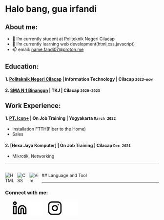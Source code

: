 # Halo bang, gua irfandi
## About me:
- 🔭 I’m currently student at Politeknik Negeri Cilacap
- 🌱 I’m currently learning web development(html,css,javacript)
- 📫 email: name.fandi07@proton.me

## Education:

#### 1. [Politeknik Negeri Cilacap](https://www.pnc.ac.id) | Information Technology | Cilacap `2023-now`
 #### 2. [SMA N 1 Binangun](https://www.sman1binangun.sch.id) | TKJ | Cilacap `2020-2023`

## Work Experience:
#### 1. [PT. Icon+](https://www.plniconplus.co.id) | On Job Training | Yogyakarta `March 2022`
   - Installation FTTH(Fiber to the Home)
   - Sales
#### 2. [Hexa Jaya Komputer] | On Job Training | Cilacap `Dec 2021`
   - Mikrotik, Networking
---
<br />
## Language and Tool
<img align="left" alt="HTML" width="30px" src="https://www.w3.org/html/logo/img/mark-only-icon.png" style="padding-right:10px;" />
<img align="left" alt="CSS" width="30px" src="https://upload.wikimedia.org/wikipedia/commons/thumb/d/d5/CSS3_logo_and_wordmark.svg/120px-CSS3_logo_and_wordmark.svg.png" style="padding-right:10px;" />
<img align="left" alt="Vim" width="30px" src="https://upload.wikimedia.org/wikipedia/commons/thumb/9/9f/Vimlogo.svg/120px-Vimlogo.svg.png" style="padding-right:10px;" />
<br />

---
### Connect with me:

&nbsp;&nbsp;
&nbsp;&nbsp;
[![website](./img/linkedin-light.svg)](https://www.linkedin.com/in/ego-irfandi-894580272#gh-light-mode-only)
[![website](./img/linkedin-dark.svg)](https://www.linkedin.com/in/ego-irfandi-894580272#gh-dark-mode-only)
&nbsp;&nbsp;
[![website](./img/instagram-light.svg)](https://instagram.com/wicis_literally#gh-light-mode-only)
[![website](./img/instagram-dark.svg)](https://instagram.com/wicis_literally#gh-dark-mode-only)



[webdev]: https://github.com/Eirfand1/Eirfand1
